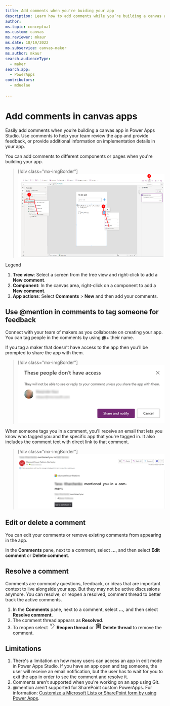 ```yaml
---
title: Add comments when you're buiding your app
description: Learn how to add comments while you’re building a canvas app in Power Apps Studio.
author: 
ms.topic: conceptual
ms.custom: canvas
ms.reviewer: mkaur
ms.date: 10/19/2022
ms.subservice: canvas-maker
ms.author: mkaur
search.audienceType: 
  - maker
search.app: 
  - PowerApps
contributors:
  - mduelae
  
---
```


# Add comments in canvas apps


Easily add comments when you’re building a canvas app in Power Apps Studio. Use comments to help your team review the app and provide feedback, or provide additional information on implementation details in your app. 

You can add comments to different components or pages when you're building your app.


> [!div class="mx-imgBorder"] 
> ![Add comments in Power Apps Studio.](media/comments/comments-canvas-apps.png)


Legend

1. **Tree view**: Select a screen from the tree view and right-click to add a **New comment**.
2. **Component**: In the canvas area, right-click on a component to add a **New comment**.
3. **App actions**: Select **Comments** > **New** and then add your comments. 


## Use @mention in comments to tag someone for feedback

Connect with your team of makers as you collaborate on creating your app. You can tag people in the comments by using **@**+ their name.

If you tag a maker that doesn’t have access to the app then you’ll be prompted to share the app with them.

> [!div class="mx-imgBorder"] 
> ![Make doesn't  have access.](media/comments/comments-access.png)

When someone tags you in a comment, you'll receive an email that lets you know who tagged you and the specific app that you're tagged in. It also includes the comment text with direct link to that comment.


> [!div class="mx-imgBorder"] 
> ![Example email when you're tagged in a comment.](media/comments/comments-email.png)

## Edit or delete a comment

You can edit your comments or remove existing comments from appearing in the app.

In the **Comments** pane, next to a comment, select **...**, and then select **Edit comment** or **Delete comment**.

## Resolve a comment

Comments are commonly questions, feedback, or ideas that are important context to live alongside your app. But they may not be active discussions anymore. You can resolve, or reopen a resolved, comment thread to better track the active comments.  

1. In the **Comments** pane, next to a comment, select **...**, and then select **Resolve comment**.
1. The comment thread appears as **Resolved**.
1. To reopen select <img src = "media/comments/reopen-thread-button.png" alt = "reopen comment thread button" width = "20" height = "20"> **Reopen thread** or <img src = "media/comments/delete-thread-button.png" alt = "Delete comment thread button" width = "20" height = "20"> **Delete thread** to remove the comment.

## Limitations 

1. There's a limitation on how many users can access an app in edit mode in Power Apps Studio. If you have an app open and tag someone, the user will receive an email  notification, but the user has to wait for you to exit the app in order to see the comment and resolve it. 
2. Comments aren't supported when you're working on an app using Git. 
3. @mention aren't supported for SharePoint custom PowerApps. For information: [Customize a Microsoft Lists or SharePoint form by using Power Apps](./maker/canvas-apps/customize-list-form).

